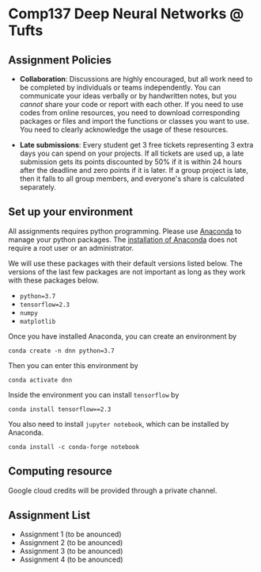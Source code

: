 # Comp137 Deep Neural Networks @ Tufts


## Assignment Policies 

* **Collaboration**: Discussions are highly encouraged, but all work need to be completed by individuals or teams independently. You can communicate your ideas verbally or by handwritten notes, but you *cannot* share your code or report with each other. If you need to use codes from online resources, you need to download corresponding packages or files and import the functions or classes you want to use. You need to clearly acknowledge the usage of these resources.

* **Late submissions**: Every student get 3 free tickets representing 3 extra days you can spend on your projects. If all tickets are used up, a late submission gets its points discounted by 50% if it is within 24 hours after the deadline and zero points if it is later. If a group project is late, then it falls to all group members, and everyone's share is calculated separately. 


## Set up your environment 

All assignments requires python programming. Please use [Anaconda](https://docs.conda.io/projects/conda/en/latest/user-guide/index.html) to manage your python packages. The [installation of Anaconda](https://docs.anaconda.com/anaconda/install/) does not require a root user or an administrator. 

We will use these packages with their default versions listed below. The versions of the last few packages are not important as long as they work with these packages below. 

* `python=3.7`
* `tensorflow=2.3`
* `numpy`
* `matplotlib` 

Once you have installed Anaconda, you can create an environment by  
```
conda create -n dnn python=3.7
```

Then you can enter this environment by 
```
conda activate dnn
```

Inside the environment you can install `tensorflow` by
```
conda install tensorflow==2.3 
```

You also need to install `jupyter notebook`, which can be installed by Anaconda.
```
conda install -c conda-forge notebook
```

## Computing resource

Google cloud credits will be provided through a private channel. 


## Assignment List

* Assignment 1 (to be anounced)
* Assignment 2 (to be anounced)
* Assignment 3 (to be anounced)
* Assignment 4 (to be anounced)




